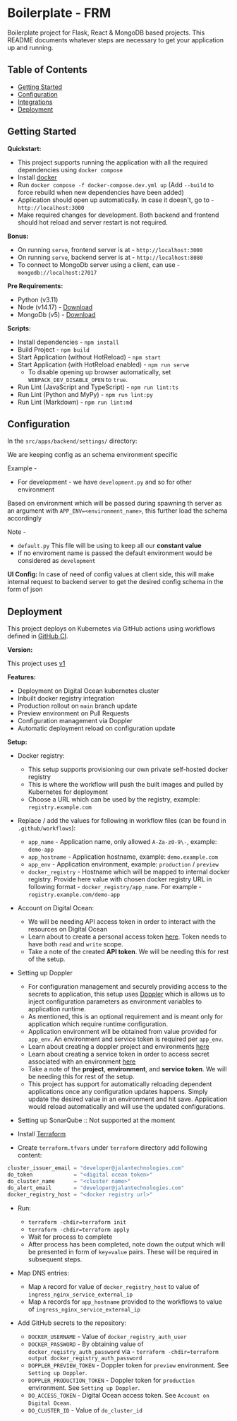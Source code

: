# Boilerplate - FRM

Boilerplate project for Flask, React & MongoDB based projects. This README documents whatever steps are necessary to get your application up and running.

## Table of Contents

- [Getting Started](#getting-started)
- [Configuration](#configuration)
- [Integrations](#integrations)
- [Deployment](#deployment)


## Getting Started

**Quickstart:**

- This project supports running the application with all the required dependencies using `docker compose`
- Install [docker](https://docs.docker.com/engine/install/)
- Run `docker compose -f docker-compose.dev.yml up` (Add `--build` to force rebuild when new dependencies have been added)
- Application should open up automatically. In case it doesn't, go to - `http://localhost:3000`
- Make required changes for development. Both backend and frontend should hot reload and server restart is not required.

**Bonus:**

- On running `serve`, frontend server is at - `http://localhost:3000`
- On running `serve`, backend server is at - `http://localhost:8080`
- To connect to MongoDb server using a client, can use - `mongodb://localhost:27017`

**Pre Requirements:**
- Python (v3.11)
- Node (v14.17) - [Download](https://nodejs.org/en/download/)
- MongoDb (v5) - [Download](https://www.mongodb.com/docs/manual/installation/)

**Scripts:**

- Install dependencies - `npm install`
- Build Project - `npm build`
- Start Application (without HotReload) - `npm start`
- Start Application (with HotReload enabled) - `npm run serve`
  - To disable opening up browser automatically, set `WEBPACK_DEV_DISABLE_OPEN` to `true`.
- Run Lint (JavaScript and TypeScript) - `npm run lint:ts`
- Run Lint (Python and MyPy) - `npm run lint:py`
- Run Lint (Markdown) - `npm run lint:md`

## Configuration

In the `src/apps/backend/settings/` directory:

We are keeping config as an schema environment specific

Example -
- For development - we have `development.py` and so for other environment

Based on environment which will be passed during spawning th server as an argument with
`APP_ENV=<environment_name>`, this further load the schema accordingly

Note -
- `default.py` This file will be using to keep all our **constant value**
- If no enviroment name is passed the default environment would be considered as `development`

**UI Config:**
In case of need of config values at client side, this will make internal request to backend server to get the desired config schema in the form of json

## Deployment

This project deploys on Kubernetes via GitHub actions using workflows defined in [GitHub CI](https://github.com/jalantechnologies/github-ci).

**Version:**

This project uses [v1](https://github.com/jalantechnologies/github-ci/tree/v1)

**Features:**

- Deployment on Digital Ocean kubernetes cluster
- Inbuilt docker registry integration
- Production rollout on `main` branch update
- Preview environment on Pull Requests
- Configuration management via Doppler
- Automatic deployment reload on configuration update


**Setup:**

- Docker registry:
  - This setup supports provisioning our own private self-hosted docker registry
  - This is where the workflow will push the built images and pulled by Kubernetes for deployment
  - Choose a URL which can be used by the registry, example: `registry.example.com`

- Replace / add the values for following in workflow files (can be found in `.github/workflows`):
  - `app_name` - Application name, only allowed `A-Za-z0-9\-`, example: `demo-app`
  - `app_hostname` - Application hostname, example: `demo.example.com`
  - `app_env` - Application environment, example: `production` / `preview`
  - `docker_registry` - Hostname which will be mapped to internal docker registry. Provide here value with chosen docker registry URL in following format - `docker_registry/app_name`.
    For example - `registry.example.com/demo-app`

- Account on Digital Ocean:
  - We will be needing API access token in order to interact with the resources on Digital Ocean
  - Learn about to create a personal access token [here](https://docs.digitalocean.com/reference/api/create-personal-access-token/). Token needs to have both `read` and `write` scope.
  - Take a note of the created **API token**. We will be needing this for rest of the setup.

- Setting up Doppler
  - For configuration management and securely providing access to the secrets to application, this setup uses [Doppler](https://www.doppler.com/) which is allows us to inject configuration parameters as environment variables to application runtime.
  - As mentioned, this is an optional requirement and is meant only for application which require runtime configuration.
  - Application environment will be obtained from value provided for `app_env`. An environment and service token is required per `app_env`.
  - Learn about creating a doppler project and environments [here](https://docs.doppler.com/docs/create-project)
  - Learn about creating a service token in order to access secret associated with an environment [here](https://docs.doppler.com/docs/service-tokens#dashboard-create-service-token)
  - Take a note of the **project**, **environment**, and **service token**. We will be needing this for rest of the setup.
  - This project has support for automatically reloading dependent applications once any configuration updates happens.
    Simply update the desired value in an environment and hit save. Application would reload automatically and will use the updated configurations.

- Setting up SonarQube :: Not supported at the moment

- Install [Terraform](https://learn.hashicorp.com/tutorials/terraform/install-cli)

- Create `terraform.tfvars` under `terraform` directory add following content:

```terraform
cluster_issuer_email = "developer@jalantechnologies.com"
do_token             = "<digital ocean token>"
do_cluster_name      = "<cluster name>"
do_alert_email       = "developer@jalantechnologies.com"
docker_registry_host = "<docker registry url>"
```

- Run:
  - `terraform -chdir=terraform init`
  - `terraform -chdir=terraform apply`
  - Wait for process to complete
  - After process has been completed, note down the output which will be presented in form of `key=value` pairs. These will
    be required in subsequent steps.

- Map DNS entries:
  - Map `A` record for value of `docker_registry_host` to value of `ingress_nginx_service_external_ip`
  - Map `A` records for `app_hostname` provided to the workflows to value of `ingress_nginx_service_external_ip`

- Add GitHub secrets to the repository:
  - `DOCKER_USERNAME` - Value of `docker_registry_auth_user`
  - `DOCKER_PASSWORD` - By obtaining value of `docker_registry_auth_password` via - `terraform -chdir=terraform output docker_registry_auth_password`
  - `DOPPLER_PREVIEW_TOKEN` - Doppler token for `preview` environment. See `Setting up Doppler`.
  - `DOPPLER_PRODUCTION_TOKEN` - Doppler token for `production` environment. See `Setting up Doppler`.
  - `DO_ACCESS_TOKEN` - Digital Ocean access token. See `Account on Digital Ocean`.
  - `DO_CLUSTER_ID` - Value of `do_cluster_id`
